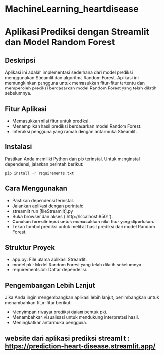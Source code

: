 # MachineLearning_heartdisease
# Aplikasi Prediksi dengan Streamlit dan Model Random Forest

## Deskripsi
Aplikasi ini adalah implementasi sederhana dari model prediksi menggunakan Streamlit dan algoritma Random Forest. Aplikasi ini memungkinkan pengguna untuk memasukkan fitur-fitur tertentu dan memperoleh prediksi berdasarkan model Random Forest yang telah dilatih sebelumnya.

## Fitur Aplikasi
- Memasukkan nilai fitur untuk prediksi.
- Menampilkan hasil prediksi berdasarkan model Random Forest.
- Interaksi pengguna yang ramah dengan antarmuka Streamlit.

## Instalasi
Pastikan Anda memiliki Python dan pip terinstal. Untuk menginstal dependensi, jalankan perintah berikut:
```bash
pip install -r requirements.txt
```
## Cara Menggunakan
- Pastikan dependensi terinstal.
- Jalankan aplikasi dengan perintah:
- streamlit run [fileStreamlit].py
- Buka browser dan akses ('http://localhost:8501').
- Gunakan formulir input untuk memasukkan nilai fitur yang diperlukan.
- Tekan tombol prediksi untuk melihat hasil prediksi dari model Random Forest.

## Struktur Proyek
- app.py: File utama aplikasi Streamlit.
- model.pkl: Model Random Forest yang telah dilatih sebelumnya.
- requirements.txt: Daftar dependensi.
  
## Pengembangan Lebih Lanjut
Jika Anda ingin mengembangkan aplikasi lebih lanjut, pertimbangkan untuk menambahkan fitur-fitur berikut:
- Menyimpan riwayat prediksi dalam bentuk pkl.
- Menambahkan visualisasi untuk mendukung interpretasi hasil.
- Meningkatkan antarmuka pengguna.

## website dari aplikasi prediksi streamlit : https://prediction-heart-disease.streamlit.app/

